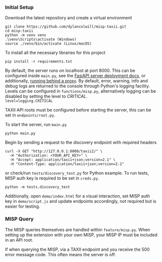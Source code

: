 ### Initial Setup

Download the latest repository and create a virtual environment
```
git clone https://github.com/dylancolwill/misp-taxii.git
cd misp-taxii
python -m venv venv
.\venv\Scripts\activate (Windows)
source ./venv/bin/activate (Linux/macOS)
```

To install all the necessary libraries for this project
```
pip install -r requirements.txt
```



By default, the server runs on localhost at port 8000\. This can be configured inside `main.py`, see the [FasiAPI server deployment docs](https://fastapi.tiangolo.com/deployment/manually/#run-the-server-program), or additionally, [running behind a proxy](https://fastapi.tiangolo.com/ja/advanced/behind-a-proxy/). By default, error, warning, info and debug logs are returned to the console through Python's logging facility. Levels can be configured in `functions/misp.py`, alternatively logging can be disabled by setting the level to *CRITICAL*.  
`level=logging.CRITICAL`

TAXII API roots must be configured before starting the server, this can be set in `endpoints/root.py`.

To start the server, run `main.py`
```
python main.py
```


Begin by sending a request to the discovery endpoint with required headers
```
curl -X GET "http://127.0.0.1:8000/taxii2/" \
  -H "Authorization: <YOUR_API_KEY>" \
  -H "Accept: application/taxii+json;version=2.1" \
  -H "Content-Type: application/taxii+json;version=2.1"
```
or check/run `tests/discovery_test.py` for Python example. To run tests, MISP auth key is required to be set in `creds.py`.
```
python -m tests.discovery_test
```



Additionally, open `demo/index.html` for a visual interaction, set MISP auth key in `demo/script.js` and update endpoints accordingly, not required but is easier for testing.

### MISP Query

The MISP queries themselves are handled within `feature/misp.py`. When setting up the extension with your own MISP, your MISP IP must be included in an API root.

If when querying the MISP, via a TAXII endpoint and you receive the 500 error message code. This often means the server is off.